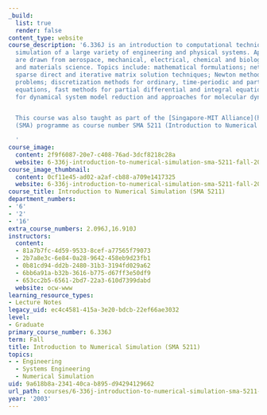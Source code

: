 ```yaml
---
_build:
  list: true
  render: false
content_type: website
course_description: '6.336J is an introduction to computational techniques for the
  simulation of a large variety of engineering and physical systems. Applications
  are drawn from aerospace, mechanical, electrical, chemical and biological engineering,
  and materials science. Topics include: mathematical formulations; network problems;
  sparse direct and iterative matrix solution techniques; Newton methods for nonlinear
  problems; discretization methods for ordinary, time-periodic and partial differential
  equations, fast methods for partial differential and integral equations, techniques
  for dynamical system model reduction and approaches for molecular dynamics.


  This course was also taught as part of the [Singapore-MIT Alliance](http://web.mit.edu/sma/)
  (SMA) programme as course number SMA 5211 (Introduction to Numerical Simulation).

  '
course_image:
  content: 2f9f6087-20e7-c408-76ad-3dcf8218c28a
  website: 6-336j-introduction-to-numerical-simulation-sma-5211-fall-2003
course_image_thumbnail:
  content: 0cf11e45-ad02-a2af-cb88-a709e1417325
  website: 6-336j-introduction-to-numerical-simulation-sma-5211-fall-2003
course_title: Introduction to Numerical Simulation (SMA 5211)
department_numbers:
- '6'
- '2'
- '16'
extra_course_numbers: 2.096J,16.910J
instructors:
  content:
  - 81a7b7fc-4d59-9533-8cef-a77565f79073
  - 2b7a8e3c-6e84-0a28-9642-458eb9d23fb1
  - 0b81cd94-dd2b-2480-31b3-3194fd029a62
  - 6bb6a91a-b32b-3616-b775-d67ff3e50df9
  - 653cc2b5-6561-2bd7-22a3-610d7399dabd
  website: ocw-www
learning_resource_types:
- Lecture Notes
legacy_uid: ec4c4581-415a-3e20-bdcb-22ef66ae3032
level:
- Graduate
primary_course_number: 6.336J
term: Fall
title: Introduction to Numerical Simulation (SMA 5211)
topics:
- - Engineering
  - Systems Engineering
  - Numerical Simulation
uid: 9a618b8a-2341-40ca-b895-d94294129662
url_path: courses/6-336j-introduction-to-numerical-simulation-sma-5211-fall-2003
year: '2003'
---
```

